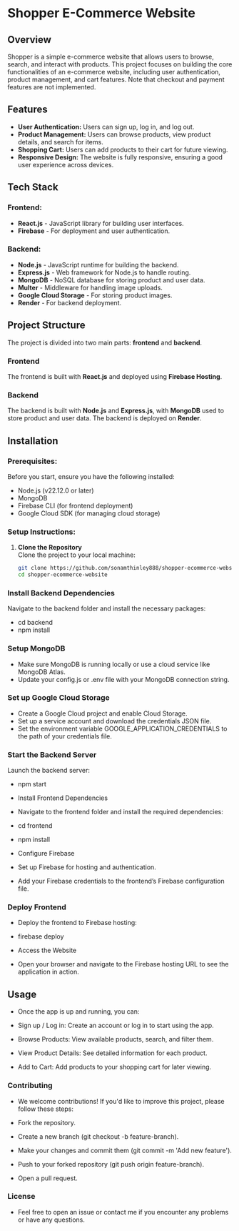 # Shopper E-Commerce Website

## Overview

Shopper is a simple e-commerce website that allows users to browse, search, and interact with products. This project focuses on building the core functionalities of an e-commerce website, including user authentication, product management, and cart features. Note that checkout and payment features are not implemented.

## Features

- **User Authentication:** Users can sign up, log in, and log out.
- **Product Management:** Users can browse products, view product details, and search for items.
- **Shopping Cart:** Users can add products to their cart for future viewing.
- **Responsive Design:** The website is fully responsive, ensuring a good user experience across devices.

## Tech Stack

### Frontend:

- **React.js** - JavaScript library for building user interfaces.
- **Firebase** - For deployment and user authentication.

### Backend:

- **Node.js** - JavaScript runtime for building the backend.
- **Express.js** - Web framework for Node.js to handle routing.
- **MongoDB** - NoSQL database for storing product and user data.
- **Multer** - Middleware for handling image uploads.
- **Google Cloud Storage** - For storing product images.
- **Render** - For backend deployment.

## Project Structure

The project is divided into two main parts: **frontend** and **backend**.

### Frontend

The frontend is built with **React.js** and deployed using **Firebase Hosting**.

### Backend

The backend is built with **Node.js** and **Express.js**, with **MongoDB** used to store product and user data. The backend is deployed on **Render**.

## Installation

### Prerequisites:

Before you start, ensure you have the following installed:

- Node.js (v22.12.0 or later)
- MongoDB
- Firebase CLI (for frontend deployment)
- Google Cloud SDK (for managing cloud storage)

### Setup Instructions:

1. **Clone the Repository**  
   Clone the project to your local machine:
   ```bash
   git clone https://github.com/sonamthinley888/shopper-ecommerce-website.git
   cd shopper-ecommerce-website
   ```

### Install Backend Dependencies

Navigate to the backend folder and install the necessary packages:

- cd backend
- npm install

### Setup MongoDB

- Make sure MongoDB is running locally or use a cloud service like MongoDB Atlas.
- Update your config.js or .env file with your MongoDB connection string.

### Set up Google Cloud Storage

- Create a Google Cloud project and enable Cloud Storage.
- Set up a service account and download the credentials JSON file.
- Set the environment variable GOOGLE_APPLICATION_CREDENTIALS to the path of your credentials file.

### Start the Backend Server

Launch the backend server:

- npm start
- Install Frontend Dependencies
- Navigate to the frontend folder and install the required dependencies:

- cd frontend
- npm install
- Configure Firebase
- Set up Firebase for hosting and authentication.
- Add your Firebase credentials to the frontend’s Firebase configuration file.

### Deploy Frontend

- Deploy the frontend to Firebase hosting:

- firebase deploy
- Access the Website
- Open your browser and navigate to the Firebase hosting URL to see the application in action.

## Usage

- Once the app is up and running, you can:

- Sign up / Log in: Create an account or log in to start using the app.
- Browse Products: View available products, search, and filter them.
- View Product Details: See detailed information for each product.
- Add to Cart: Add products to your shopping cart for later viewing.

### Contributing

- We welcome contributions! If you'd like to improve this project, please follow these steps:

- Fork the repository.
- Create a new branch (git checkout -b feature-branch).
- Make your changes and commit them (git commit -m 'Add new feature').
- Push to your forked repository (git push origin feature-branch).
- Open a pull request.

### License

- Feel free to open an issue or contact me if you encounter any problems or have any questions.
